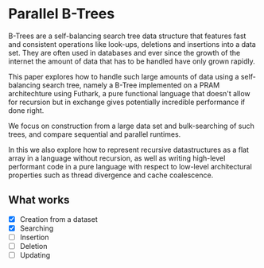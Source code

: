 Parallel B-Trees
================

B-Trees are a self-balancing search tree data structure that features fast and
consistent operations like look-ups, deletions and insertions into a data set.
They are often used in databases and ever since the growth of the internet the
amount of data that has to be handled have only grown rapidly.

This paper explores how to handle such large amounts of data using a
self-balancing search tree, namely a B-Tree implemented on a PRAM architechture
using Futhark, a pure functional language that doesn't allow for recursion but
in exchange gives potentially incredible performance if done right.

We focus on construction from a large data set and bulk-searching of such trees,
and compare sequential and parallel runtimes.

In this we also explore how to represent recursive datastructures as a flat
array in a language without recursion, as well as writing high-level performant
code in a pure language with respect to low-level architectural properties such
as thread divergence and cache coalescence.


What works
----------

* [x] Creation from a dataset
* [x] Searching
* [ ] Insertion
* [ ] Deletion
* [ ] Updating
